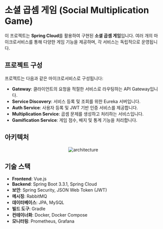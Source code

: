 # 소셜 곱셈 게임 (Social Multiplication Game)

이 프로젝트는 **Spring Cloud**를 활용하여 구현된 **소셜 곱셈 게임**입니다. 여러 개의 마이크로서비스를 통해 다양한 게임 기능을 제공하며, 각 서비스는 독립적으로 운영됩니다.

## 프로젝트 구성

프로젝트는 다음과 같은 마이크로서비스로 구성됩니다:

- **Gateway**: 클라이언트의 요청을 적절한 서비스로 라우팅하는 API Gateway입니다.
- **Service Discovery**: 서비스 등록 및 조회를 위한 Eureka 서버입니다.
- **Auth Service**: 사용자 등록 및 JWT 기반 인증 서비스를 제공합니다.
- **Multiplication Service**: 곱셈 문제를 생성하고 처리하는 서비스입니다.
- **Gamification Service**: 게임 점수, 배지 및 통계 기능을 처리합니다.

## 아키텍처

<p align="center">
    <img src="https://github.com/user-attachments/assets/cc42d8b9-4ea3-4a32-96c2-88fabc1053a3" alt="architecture"/>
</p>

## 기술 스택

- **Frontend**: Vue.js
- **Backend**: Spring Boot 3.3.1, Spring Cloud
- **보안**: Spring Security, JSON Web Token (JWT)
- **메시징**: RabbitMQ
- **데이터베이스**: JPA, MySQL
- **빌드 도구**: Gradle
- **컨테이너화**: Docker, Docker Compose
- **모니터링**: Prometheus, Grafana
